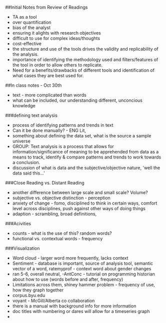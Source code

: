 ##Initial Notes from Review of Readings

- TA as a tool
- over quantification
- bias of the analyst
- ensuring it alights with research objectives
- difficult to use for complex ideas/thoughts
- cost-effective
- the structure and use of the tools drives the validity and replicability of the analysis. 
- importance of identifying the methodology used and filters/features of the tool in order to allow others to replicate.
- Need for a benefits/drawbacks of different tools and identification of what cases they are best used for.

##In class notes - Oct 30th
- text - more complicated than words
- what can be included, our understanding different, unconcious knowledge

###defining text analysis
- process of identifying patterns and trends in text
- Can it be done manually? - ENG Lit, 
- something about defining the data set, what is the source a sample universe
- GROUP: Text analysis is a process that allows for information/significance of meaning to be apprehended from data as a means to track, identify & compare patterns and trends to work towards a conclusion.
- discussion of what is data and the subjective/objective nature, 'well the data said this...'

###Close Reading vs. Distant Reading
- another difference between large scale and small scale? Volume? 
- subjective vs. objective distinction - perception
- anxiety of change - fomo, disciplined to think in certain ways, comfort level across disciplines, push against other ways of doing things
- adaption - scrambling, broad definitions, 

###Acivities
- counts - what is the use of this? random words?
- functional vs. contextual words - frequency

###Visualization
- Word cloud - larger word more frequently, lacks context
- Sentiment - database is important, source of analysis tool, semantic vector of a word, ratemyprof - context word about gender changes
- ran 5-6, overall neutral, 
-AntConc - tutorial on programming historian about how to use (words before and after, frequency)
- Limitations across them, shiney hammer problem - frequency of use, how they graph together
- corpus.byu.edu
- voyant - McGill/Alberta co collaboration
- there is a manual with background info for more information
- doc titles with numbering or dares will allow for a timeseries graph
- 


